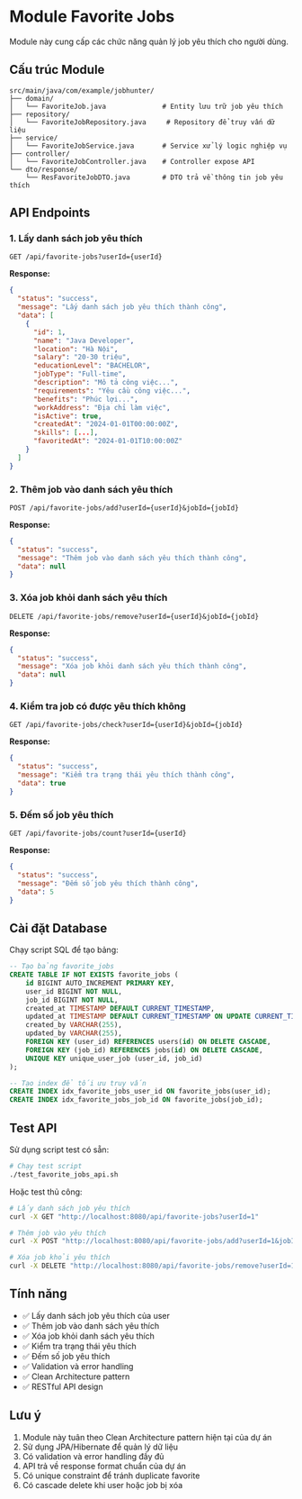 # Module Favorite Jobs

Module này cung cấp các chức năng quản lý job yêu thích cho người dùng.

## Cấu trúc Module

```
src/main/java/com/example/jobhunter/
├── domain/
│   └── FavoriteJob.java              # Entity lưu trữ job yêu thích
├── repository/
│   └── FavoriteJobRepository.java     # Repository để truy vấn dữ liệu
├── service/
│   └── FavoriteJobService.java       # Service xử lý logic nghiệp vụ
├── controller/
│   └── FavoriteJobController.java    # Controller expose API
└── dto/response/
    └── ResFavoriteJobDTO.java        # DTO trả về thông tin job yêu thích
```

## API Endpoints

### 1. Lấy danh sách job yêu thích
```
GET /api/favorite-jobs?userId={userId}
```

**Response:**
```json
{
  "status": "success",
  "message": "Lấy danh sách job yêu thích thành công",
  "data": [
    {
      "id": 1,
      "name": "Java Developer",
      "location": "Hà Nội",
      "salary": "20-30 triệu",
      "educationLevel": "BACHELOR",
      "jobType": "Full-time",
      "description": "Mô tả công việc...",
      "requirements": "Yêu cầu công việc...",
      "benefits": "Phúc lợi...",
      "workAddress": "Địa chỉ làm việc",
      "isActive": true,
      "createdAt": "2024-01-01T00:00:00Z",
      "skills": [...],
      "favoritedAt": "2024-01-01T10:00:00Z"
    }
  ]
}
```

### 2. Thêm job vào danh sách yêu thích
```
POST /api/favorite-jobs/add?userId={userId}&jobId={jobId}
```

**Response:**
```json
{
  "status": "success",
  "message": "Thêm job vào danh sách yêu thích thành công",
  "data": null
}
```

### 3. Xóa job khỏi danh sách yêu thích
```
DELETE /api/favorite-jobs/remove?userId={userId}&jobId={jobId}
```

**Response:**
```json
{
  "status": "success",
  "message": "Xóa job khỏi danh sách yêu thích thành công",
  "data": null
}
```

### 4. Kiểm tra job có được yêu thích không
```
GET /api/favorite-jobs/check?userId={userId}&jobId={jobId}
```

**Response:**
```json
{
  "status": "success",
  "message": "Kiểm tra trạng thái yêu thích thành công",
  "data": true
}
```

### 5. Đếm số job yêu thích
```
GET /api/favorite-jobs/count?userId={userId}
```

**Response:**
```json
{
  "status": "success",
  "message": "Đếm số job yêu thích thành công",
  "data": 5
}
```

## Cài đặt Database

Chạy script SQL để tạo bảng:

```sql
-- Tạo bảng favorite_jobs
CREATE TABLE IF NOT EXISTS favorite_jobs (
    id BIGINT AUTO_INCREMENT PRIMARY KEY,
    user_id BIGINT NOT NULL,
    job_id BIGINT NOT NULL,
    created_at TIMESTAMP DEFAULT CURRENT_TIMESTAMP,
    updated_at TIMESTAMP DEFAULT CURRENT_TIMESTAMP ON UPDATE CURRENT_TIMESTAMP,
    created_by VARCHAR(255),
    updated_by VARCHAR(255),
    FOREIGN KEY (user_id) REFERENCES users(id) ON DELETE CASCADE,
    FOREIGN KEY (job_id) REFERENCES jobs(id) ON DELETE CASCADE,
    UNIQUE KEY unique_user_job (user_id, job_id)
);

-- Tạo index để tối ưu truy vấn
CREATE INDEX idx_favorite_jobs_user_id ON favorite_jobs(user_id);
CREATE INDEX idx_favorite_jobs_job_id ON favorite_jobs(job_id);
```

## Test API

Sử dụng script test có sẵn:

```bash
# Chạy test script
./test_favorite_jobs_api.sh
```

Hoặc test thủ công:

```bash
# Lấy danh sách job yêu thích
curl -X GET "http://localhost:8080/api/favorite-jobs?userId=1"

# Thêm job vào yêu thích
curl -X POST "http://localhost:8080/api/favorite-jobs/add?userId=1&jobId=1"

# Xóa job khỏi yêu thích
curl -X DELETE "http://localhost:8080/api/favorite-jobs/remove?userId=1&jobId=1"
```

## Tính năng

- ✅ Lấy danh sách job yêu thích của user
- ✅ Thêm job vào danh sách yêu thích
- ✅ Xóa job khỏi danh sách yêu thích
- ✅ Kiểm tra trạng thái yêu thích
- ✅ Đếm số job yêu thích
- ✅ Validation và error handling
- ✅ Clean Architecture pattern
- ✅ RESTful API design

## Lưu ý

1. Module này tuân theo Clean Architecture pattern hiện tại của dự án
2. Sử dụng JPA/Hibernate để quản lý dữ liệu
3. Có validation và error handling đầy đủ
4. API trả về response format chuẩn của dự án
5. Có unique constraint để tránh duplicate favorite
6. Có cascade delete khi user hoặc job bị xóa 